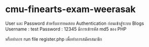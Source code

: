 # cmu-finearts-exam-weerasak

User และ Password สำหรับการทดสอบ Authentication ก่อนเข้าสู่ระบบ Blogs
Username : test
Password : 12345
มีการเข้ารหัส md5 ของ PHP

หรือทำการ run file register.php เพื่อทำการสมัครสมาชิก
